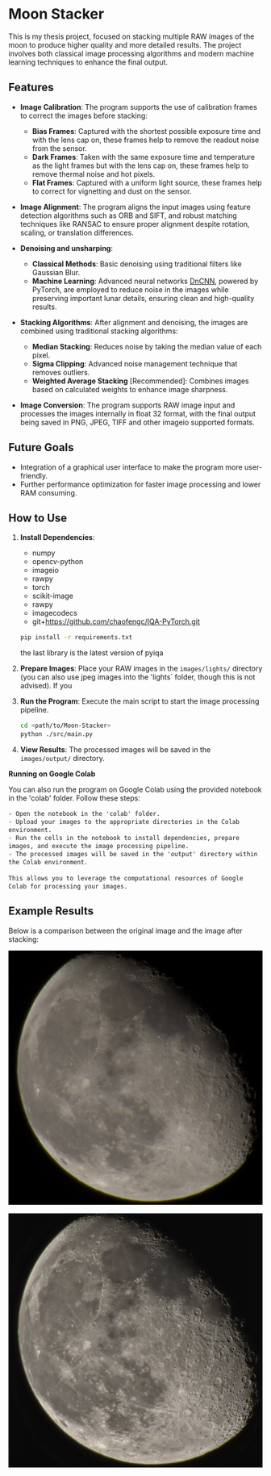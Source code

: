 # Moon Stacker

This is my thesis project, focused on stacking multiple RAW images of the moon to produce higher quality and more detailed results. The project involves both classical image processing algorithms and modern machine learning techniques to enhance the final output.

## Features

- **Image Calibration**: The program supports the use of calibration frames to correct the images before stacking:
  - **Bias Frames**: Captured with the shortest possible exposure time and with the lens cap on, these frames help to remove the readout noise from the sensor.
  - **Dark Frames**: Taken with the same exposure time and temperature as the light frames but with the lens cap on, these frames help to remove thermal noise and hot pixels.
  - **Flat Frames**: Captured with a uniform light source, these frames help to correct for vignetting and dust on the sensor.

- **Image Alignment**: The program aligns the input images using feature detection algorithms such as ORB and SIFT, and robust matching techniques like RANSAC to ensure proper alignment despite rotation, scaling, or translation differences.

- **Denoising and unsharping**: 
  - **Classical Methods**: Basic denoising using traditional filters like Gaussian Blur.
  - **Machine Learning**: Advanced neural networks [DnCNN](https://github.com/cszn/DnCNN), powered by PyTorch, are employed to reduce noise in the images while preserving important lunar details, ensuring clean and high-quality results.

- **Stacking Algorithms**: After alignment and denoising, the images are combined using traditional stacking algorithms:
  - **Median Stacking**: Reduces noise by taking the median value of each pixel.
  - **Sigma Clipping**: Advanced noise management technique that removes outliers.
  - **Weighted Average Stacking** \[Recommended\]: Combines images based on calculated weights to enhance image sharpness.

- **Image Conversion**: The program supports RAW image input and processes the images internally in float 32 format, with the final output being saved in PNG, JPEG, TIFF and other imageio supported formats.

## Future Goals
- Integration of a graphical user interface to make the program more user-friendly.
- Further performance optimization for faster image processing and lower RAM consuming.

## How to Use

1. **Install Dependencies**: 

    - numpy
    - opencv-python
    - imageio
    - rawpy
    - torch
    - scikit-image
    - rawpy
    - imagecodecs
    - git+https://github.com/chaofengc/IQA-PyTorch.git

    ```sh
    pip install -r requirements.txt
    ```

    the last library is the latest version of pyiqa 

2. **Prepare Images**: Place your RAW images in the `images/lights/` directory (you can also use jpeg images into the 'lights` folder, though this is not advised). If you 

3. **Run the Program**: Execute the main script to start the image processing pipeline.

    ```sh
    cd <path/to/Moon-Stacker>
    python ./src/main.py
    ```

4. **View Results**: The processed images will be saved in the `images/output/` directory.

**Running on Google Colab**

You can also run the program on Google Colab using the provided notebook in the 'colab' folder. Follow these steps:

    - Open the notebook in the 'colab' folder.
    - Upload your images to the appropriate directories in the Colab environment.
    - Run the cells in the notebook to install dependencies, prepare images, and execute the image processing pipeline.
    - The processed images will be saved in the 'output' directory within the Colab environment.

    This allows you to leverage the computational resources of Google Colab for processing your images.

## Example Results

Below is a comparison between the original image and the image after stacking:

![original](./images/extra/original.png) 

![output](./images/extra/output.png) 